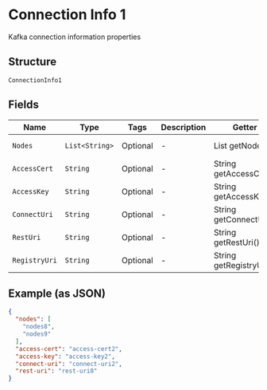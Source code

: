 
# Connection Info 1

Kafka connection information properties

## Structure

`ConnectionInfo1`

## Fields

| Name | Type | Tags | Description | Getter | Setter |
|  --- | --- | --- | --- | --- | --- |
| `Nodes` | `List<String>` | Optional | - | List<String> getNodes() | setNodes(List<String> nodes) |
| `AccessCert` | `String` | Optional | - | String getAccessCert() | setAccessCert(String accessCert) |
| `AccessKey` | `String` | Optional | - | String getAccessKey() | setAccessKey(String accessKey) |
| `ConnectUri` | `String` | Optional | - | String getConnectUri() | setConnectUri(String connectUri) |
| `RestUri` | `String` | Optional | - | String getRestUri() | setRestUri(String restUri) |
| `RegistryUri` | `String` | Optional | - | String getRegistryUri() | setRegistryUri(String registryUri) |

## Example (as JSON)

```json
{
  "nodes": [
    "nodes8",
    "nodes9"
  ],
  "access-cert": "access-cert2",
  "access-key": "access-key2",
  "connect-uri": "connect-uri2",
  "rest-uri": "rest-uri8"
}
```

